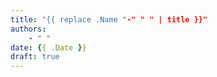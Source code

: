 ```yaml
---
title: "{{ replace .Name "-" " " | title }}"
authors:
    - " "
date: {{ .Date }}
draft: true
---
```


